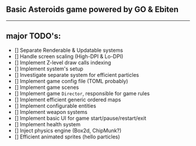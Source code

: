 ## Basic Asteroids game powered by GO & Ebiten
---
## major TODO's:

- [] Separate Renderable & Updatable systems
- [] Handle screen scaling (High-DPI & Lo-DPI)
- [] Implement Z-level draw calls indexing
- [] Implement system's setup
- [] Investigate separate system for efficient particles
- [] Implement game config file (TOML probably)
- [] Implement game scenes
- [] Implement game `Director`, responsible for game rules
- [] Implement efficient generic ordered maps
- [] Implement configurable entities
- [] Implement weapon systems
- [] Implement basic UI for game start/pause/restart/exit
- [] Implement health system
- [] Inject physics engine (Box2d, ChipMunk?)
- [] Efficient animated sprites (hello particles)
